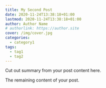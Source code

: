 ```yaml
---
title: My Second Post
date: 2020-11-24T13:38:18+01:00
lastmod: 2020-11-24T13:38:18+01:00
author: Author Name
# authorlink: https://author.site
cover: /img/cover.jpg
categories:
  - category1
tags:
  - tag1
  - tag2
---
```


Cut out summary from your post content here.

<!--more-->

The remaining content of your post.
